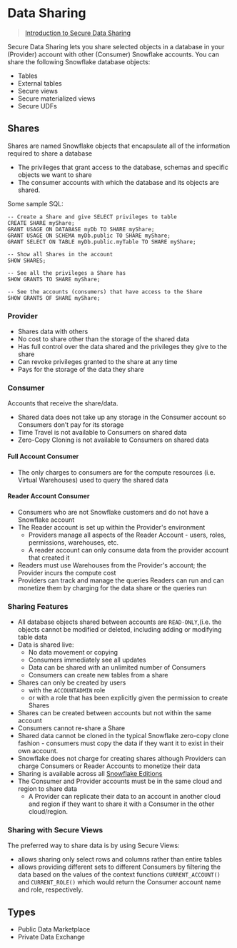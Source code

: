 # Data Sharing #

> [Introduction to Secure Data Sharing](https://docs.snowflake.com/en/user-guide/data-sharing-intro.html)

Secure Data Sharing lets you share selected objects in a database in your (Provider) account with other (Consumer) Snowflake accounts. You can share the following Snowflake database objects:
* Tables 
* External tables 
* Secure views 
* Secure materialized views 
* Secure UDFs

## Shares ##

Shares are named Snowflake objects that encapsulate all of the information required to share a database
* The privileges that grant access to the database, schemas and specific objects we want to share
* The consumer accounts with which the database and its objects are shared.

Some sample SQL:
```postgres-psql
-- Create a Share and give SELECT privileges to table
CREATE SHARE myShare;
GRANT USAGE ON DATABASE myDb TO SHARE myShare;
GRANT USAGE ON SCHEMA myDb.public TO SHARE myShare;
GRANT SELECT ON TABLE myDb.public.myTable TO SHARE myShare;

-- Show all Shares in the account
SHOW SHARES;

-- See all the privileges a Share has
SHOW GRANTS TO SHARE myShare;

-- See the accounts (consumers) that have access to the Share
SHOW GRANTS OF SHARE myShare;
```

### Provider ###
* Shares data with others
* No cost to share other than the storage of the shared data
* Has full control over the data shared and the privileges they give to the share
* Can revoke privileges granted to the share at any time 
* Pays for the storage of the data they share

### Consumer ###
Accounts that receive the share/data.
* Shared data does not take up any storage in the Consumer account so Consumers don’t pay for its storage
* Time Travel is not available to Consumers on shared data
* Zero-Copy Cloning is not available to Consumers on shared data

#### Full Account Consumer ####
* The only charges to consumers are for the compute resources (i.e. Virtual Warehouses) used to query the shared data

#### Reader Account Consumer ####
* Consumers who are not Snowflake customers and do not have a Snowflake account
* The Reader account is set up within the Provider's environment
  * Providers manage all aspects of the Reader Account - users, roles, permissions, warehouses, etc.
  * A reader account can only consume data from the provider account that created it
* Readers must use Warehouses from the Provider's account; the Provider incurs the compute cost
* Providers can track and manage the queries Readers can run and can monetize them by charging for the data share or the queries run

### Sharing Features ###
* All database objects shared between accounts are `READ-ONLY`,(i.e. the objects cannot be modified or deleted, including adding or modifying table data
* Data is shared live:
  * No data movement or copying
  * Consumers immediately see all updates
  * Data can be shared with an unlimited number of Consumers
  * Consumers can create new tables from a share
* Shares can only be created by users
  * with the `ACCOUNTADMIN` role
  * or with a role that has been explicitly given the permission to create Shares
* Shares can be created between accounts but not within the same account
* Consumers cannot re-share a Share
* Shared data cannot be cloned in the typical Snowflake zero-copy clone fashion - consumers must copy the data if they want it to exist in their own account.
* Snowflake does not charge for creating shares although Providers can charge Consumers or Reader Accounts to monetize their data
* Sharing is available across all [Snowflake Editions](Editions.md)
* The Consumer and Provider accounts must be in the same cloud and region to share data
  * A Provider can replicate their data to an account in another cloud and region if they want to share it with a Consumer in the other cloud/region.

### Sharing with Secure Views ###
The preferred way to share data is by using Secure Views:
* allows sharing only select rows and columns rather than entire tables
* allows providing different sets to different Consumers by filtering the data based on the values of the context functions `CURRENT_ACCOUNT()` and `CURRENT_ROLE()` which would return the Consumer account name and role, respectively.

## Types ##
* Public Data Marketplace
* Private Data Exchange
